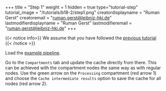 +++
title = "Step 1"
weight = 1
hidden = true
type="tutorial-step"
tutorial_image = "/tutorials/b18-2/step1.png"
creatordisplayname = "Ruman Gerst"
creatoremail = "ruman.gerst@leibniz-hki.de"
lastmodifierdisplayname = "Ruman Gerst"
lastmodifieremail = "ruman.gerst@leibniz-hki.de"
+++

{{< notice info>}}
We assume that you have followed the [previous tutorial](/tutorials/basic/cache-1/)
{{< /notice >}}


Load the [example pipeline](/tutorials/b18/Tutorial_B18.zip). 

Go to the `Compartments` tab and update the cache directly from there. This can be achieved with the compartment nodes the same way as with regular nodes. Use the green arrow on the `Processing` compartment (red arrow 1) and choose the `Cache intermediate results` option to save the cache for all nodes (red arrow 2).

